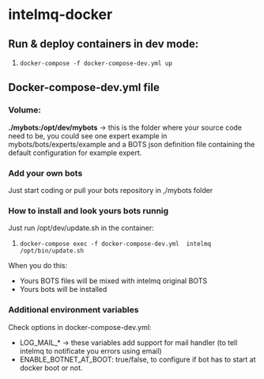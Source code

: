 # intelmq-docker

## Run & deploy containers in dev mode:

1. `docker-compose -f docker-compose-dev.yml up`

## Docker-compose-dev.yml file

### Volume:  

**./mybots:/opt/dev/mybots** -> this is the folder where your source code need to be, you could see one expert example in mybots/bots/experts/example and a BOTS json definition file containing the default configuration for example expert.

### Add your own bots

Just start coding or pull your bots repository in ,/mybots folder


### How to install and look yours bots runnig


Just run /opt/dev/update.sh in the container:

1. `docker-compose exec -f docker-compose-dev.yml  intelmq /opt/bin/update.sh`

When you do this:

* Yours BOTS files will be mixed with intelmq original BOTS
* Yours bots will be installed 

### Additional environment variables

Check options in docker-compose-dev.yml:

* LOG_MAIL_* -> these variables add support for mail handler (to tell intelmq to notificate you errors using email)
* ENABLE_BOTNET_AT_BOOT: true/false, to configure if bot has to start at docker boot or not.
